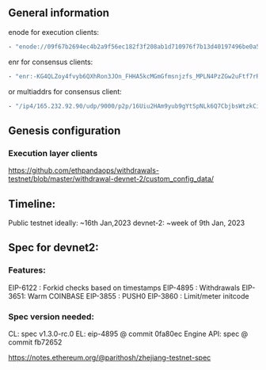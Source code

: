 ## General information
enode for execution clients:
```sh
- "enode://09f67b2694ec4b2a9f56ec182f3f208ab1d710976f7b13d40197496be0a52f5337b3beb0629270b5d66ddda211d5230b75a8c717a7c7abc7a68e68dd8ad50bd3@165.232.92.90:30303"
```

enr for consensus clients:
```sh
- "enr:-KG4QLZoy4fvyb6QXhRon3JOn_FHHA5kcMGmGfmsnjzfs_MPLN4PzZGw2uFtf7rRGKabgqxMr3FIPFtpYr-bQ3z4sMQDhGV0aDKQEQKFwEAAAEAUAAAAAAAAAIJpZIJ2NIJpcISl6FxaiXNlY3AyNTZrMaEC2EWXXpG8OmVRTsMLMJtd2E513uJLHh680G8QD7Lmfz-DdGNwgiMog3VkcIIjKA"
```
or multiaddrs for consensus client:
```sh
- "/ip4/165.232.92.90/udp/9000/p2p/16Uiu2HAm9yub9gYtSpNLk6Q7CbjbsWtzkCicTrTuxochgJa2iuEe"
```


## Genesis configuration
### Execution layer clients

https://github.com/ethpandaops/withdrawals-testnet/blob/master/withdrawal-devnet-2/custom_config_data/


## Timeline:

Public testnet ideally: ~16th Jan,2023
devnet-2: ~week of 9th Jan, 2023

## Spec for devnet2: 

### Features:

EIP-6122 : Forkid checks based on timestamps
EIP-4895 : Withdrawals
EIP-3651: Warm COINBASE
EIP-3855 : PUSH0
EIP-3860 : Limit/meter initcode

### Spec version needed:

CL: spec v1.3.0-rc.0
EL: eip-4895 @ commit 0fa80ec
Engine API: spec @ commit fb72652

https://notes.ethereum.org/@parithosh/zhejiang-testnet-spec

